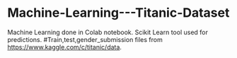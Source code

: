 # Machine-Learning---Titanic-Dataset
Machine Learning done in Colab notebook.
Scikit Learn tool used for predictions.
#Train,test,gender_submission files from https://www.kaggle.com/c/titanic/data.
